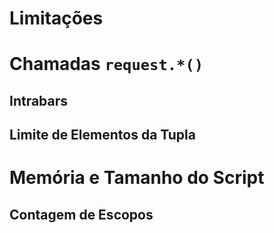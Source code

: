 
# Limitações

# Chamadas `request.*()`

## Intrabars

## Limite de Elementos da Tupla


# Memória e Tamanho do Script


## Contagem de Escopos
